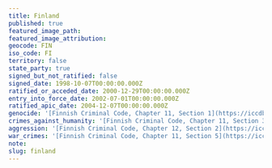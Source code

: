```yaml
---
title: Finland
published: true
featured_image_path:
featured_image_attribution:
geocode: FIN
iso_code: FI
territory: false
state_party: true
signed_but_not_ratified: false
signed_date: 1998-10-07T00:00:00.000Z
ratified_or_acceded_date: 2000-12-29T00:00:00.000Z
entry_into_force_date: 2002-07-01T00:00:00.000Z
ratified_apic_date: 2004-12-07T00:00:00.000Z
genocide: '[Finnish Criminal Code, Chapter 11, Section 1](https://iccdb.hrlc.net/data/doc/139/keyword/46/)'
crimes_against_humanity: '[Finnish Criminal Code, Chapter 11, Section 3](https://iccdb.hrlc.net/data/doc/139/keyword/13/)'
aggression: '[Finnish Criminal Code, Chapter 12, Section 2](https://iccdb.hrlc.net/data/doc/139/keyword/1/)'
war_crimes: '[Finnish Criminal Code, Chapter 11, Section 5](https://iccdb.hrlc.net/data/doc/139/keyword/145/)'
note:
slug: finland
---
```



